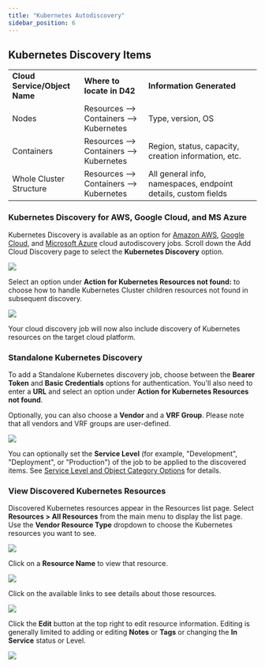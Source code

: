 ```yaml
---
title: "Kubernetes Autodiscovery"
sidebar_position: 6
---
```


## Kubernetes Discovery Items

<table><tbody><tr><td><strong>Cloud Service/Object Name</strong></td><td><strong>Where to locate in D42</strong></td><td><strong>Information</strong>&nbsp;<strong>Generated</strong></td></tr><tr><td>Nodes</td><td>Resources --&gt; Containers --&gt; Kubernetes</td><td>Type, version, OS</td></tr><tr><td>Containers</td><td>Resources --&gt; Containers --&gt; Kubernetes</td><td>Region, status, capacity, creation information, etc.</td></tr><tr><td>Whole Cluster Structure</td><td>Resources --&gt; Containers --&gt; Kubernetes</td><td>All general info, namespaces, endpoint details, custom fields</td></tr></tbody></table>

### Kubernetes Discovery for AWS, Google Cloud, and MS Azure

Kubernetes Discovery is available as an option for [Amazon AWS](auto-discovery/cloud-auto-discovery/aws-autodiscovery.mdx), [Google Cloud](auto-discovery/cloud-auto-discovery/google-cloud-platform-autodiscovery.md), and [Microsoft Azure](auto-discovery/cloud-auto-discovery/azure-autodiscovery.md) cloud autodiscovery jobs. Scroll down the Add Cloud Discovery page to select the **Kubernetes Discovery** option.

![](/assets/images/discovery_cloud_platforms_autodiscovery_kubernetes-autodiscovery1.png)

Select an option under **Action for Kubernetes Resources not found:** to choose how to handle Kubernetes Cluster children resources not found in subsequent discovery.

![](/assets/images/discovery_cloud_platforms_autodiscovery_kubernetes-autodiscovery2.png)

Your cloud discovery job will now also include discovery of Kubernetes resources on the target cloud platform.

### Standalone Kubernetes Discovery

To add a Standalone Kubernetes discovery job, choose between the **Bearer Token** and **Basic Credentials** options for authentication. You'll also need to enter a **URL** and select an option under **Action for Kubernetes Resources not found**.

Optionally, you can also choose a **Vendor** and a **VRF Group**. Please note that all vendors and VRF groups are user-defined.

![](/assets/images/discovery_cloud_platforms_autodiscovery_kubernetes-autodiscovery3.png)

You can optionally set the **Service Level** (for example, "Development", "Deployment", or "Production") of the job to be applied to the discovered items. See [Service Level and Object Category Options](index.mdx#service-level-and-object-category-options) for details.

### View Discovered Kubernetes Resources

Discovered Kubernetes resources appear in the Resources list page. Select **Resources > All Resources** from the main menu to display the list page. Use the **Vendor Resource Type** dropdown to choose the Kubernetes resources you want to see.

![](/assets/images/discovery_cloud_platforms_autodiscovery_kubernetes-autodiscovery4.png)

Click on a **Resource Name** to view that resource.

![](/assets/images/discovery_cloud_platforms_autodiscovery_kubernetes-autodiscovery5.png)

Click on the available links to see details about those resources.

![](/assets/images/discovery_cloud_platforms_autodiscovery_kubernetes-autodiscovery6.png)

Click the **Edit** button at the top right to edit resource information. Editing is generally limited to adding or editing **Notes** or **Tags** or changing the **In Service** status or Level.

![](/assets/images/discovery_cloud_platforms_autodiscovery_kubernetes-autodiscovery7.png)
